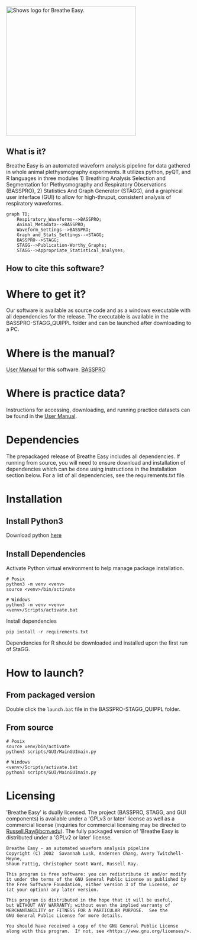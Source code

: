 # 
<picture>
  <source media="(prefers-color-scheme: dark)" srcset="https://github.com/MolecularNeurobiology/BASSPRO-STAGG/blob/main/Logo_2.png"raw=true width="350">
  <source media="(prefers-color-scheme: light)" srcset="https://github.com/MolecularNeurobiology/BASSPRO-STAGG/blob/main/Logo.png"raw=true width="350">
  <img alt="Shows logo for Breathe Easy." src="https://github.com/MolecularNeurobiology/BASSPRO-STAGG/blob/main/Logo.png"raw=true width="350">
</picture>

## What is it?
Breathe Easy is an automated waveform analysis pipeline for data gathered in whole animal plethysmography experiments. It utilizes python, pyQT, and R languages in three modules 1) Breathing Analysis Selection and Segmentation for Plethysmography and Respiratory Observations (BASSPRO), 2) Statistics And Graph Generator (STAGG), and a graphical user interface (GUI) to allow for high-thruput, consistent analysis of respiratory waveforms.

```mermaid
graph TD;
    Respiratory_Waveforms-->BASSPRO;
    Animal_Metadata-->BASSPRO;
    Waveform_Settings-->BASSPRO;
    Graph_and_Stats_Settings-->STAGG;
    BASSPRO-->STAGG;
    STAGG-->Publication-Worthy_Graphs;
    STAGG-->Appropriate_Statistical_Analyses;
```

## How to cite this software?

# Where to get it?
Our software is available as source code and as a windows executable with all dependencies for the release. The executable is available in the BASSPRO-STAGG_QUIPPL folder and can be launched after downloading to a PC. 

# Where is the manual?

[User Manual](https://molecularneurobiology.github.io/BASSPRO-STAGG/) for this software.
[BASSPRO](/docs/index.html)


# Where is practice data?
Instructions for accessing, downloading, and running practice datasets can be found in the [User Manual](https://molecularneurobiology.github.io/BASSPRO-STAGG/).

# Dependencies
The prepackaged release of Breathe Easy includes all dependencies. If running from source, you will need to ensure download and installation of dependencies which can be done using instructions in the Installation section below. For a list of all dependencies, see the requirements.txt file.

# Installation
## Install Python3
Download python [here](https://www.python.org/downloads/)

## Install Dependencies
Activate Python virtual environment to help manage package installation.
```
# Posix
python3 -m venv <venv>
source <venv>/bin/activate

# Windows
python3 -m venv <venv>
<venv>/Scripts/activate.bat
```
Install dependencies
```
pip install -r requirements.txt
```

Dependencies for R should be downloaded and installed upon the first run of StaGG.

# How to launch?
## From packaged version
Double click the `launch.bat` file in the BASSPRO-STAGG_QUIPPL folder.

## From source
```
# Posix
source venv/bin/activate
python3 scripts/GUI/MainGUImain.py

# Windows
<venv>/Scripts/activate.bat
python3 scripts/GUI/MainGUImain.py
```

# Licensing
'Breathe Easy' is dually licensed. The project (BASSPRO, STAGG, and GUI components) is available under a 'GPLv3 or later' license as well as a commercial license (inquiries for commercial licensing may be directed to Russell.Ray@bcm.edu). The fully packaged version of 'Breathe Easy is distributed under a 'GPLv2 or later' license.

    Breathe Easy - an automated waveform analysis pipeline
    Copyright (C) 2002  Savannah Lusk, Andersen Chang, Avery Twitchell-Heyne,
    Shaun Fattig, Christopher Scott Ward, Russell Ray.

    This program is free software: you can redistribute it and/or modify
    it under the terms of the GNU General Public License as published by
    the Free Software Foundation, either version 3 of the License, or
    (at your option) any later version.

    This program is distributed in the hope that it will be useful,
    but WITHOUT ANY WARRANTY; without even the implied warranty of
    MERCHANTABILITY or FITNESS FOR A PARTICULAR PURPOSE.  See the
    GNU General Public License for more details.

    You should have received a copy of the GNU General Public License
    along with this program.  If not, see <https://www.gnu.org/licenses/>.